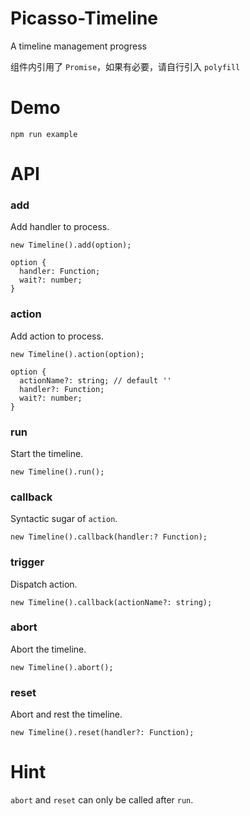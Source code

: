 # Picasso-Timeline

A timeline management progress

组件内引用了 `Promise`，如果有必要，请自行引入 `polyfill`

# Demo

```
npm run example
```

# API

### add

Add handler to process.

```
new Timeline().add(option);

option {
  handler: Function;
  wait?: number;
}
```

### action

Add action to process.

```
new Timeline().action(option);

option {
  actionName?: string; // default ''
  handler?: Function;
  wait?: number;
}
```

### run

Start the timeline.

```
new Timeline().run();
```

### callback

Syntactic sugar of `action`.

```
new Timeline().callback(handler:? Function);
```

### trigger

Dispatch action.

```
new Timeline().callback(actionName?: string);
```

### abort

Abort the timeline.

```
new Timeline().abort();
```

### reset

Abort and rest the timeline.

```
new Timeline().reset(handler?: Function);
```

# Hint

`abort` and `reset` can only be called after `run`.
